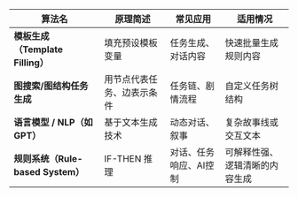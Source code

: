 |算法名|原理简述|常见应用|适用情况|
|---|---|---|---|
|**模板生成（Template Filling）**|填充预设模板变量|任务生成、对话内容|快速批量生成规则内容|
|**图搜索/图结构任务生成**|用节点代表任务、边表示条件|任务链、剧情流程|自定义任务树结构|
|**语言模型 / NLP（如GPT）**|基于文本生成技术|动态对话、叙事|复杂故事线或交互文本|
|**规则系统（Rule-based System）**|IF-THEN 推理|对话、任务响应、AI控制|可解释性强、逻辑清晰的内容生成|